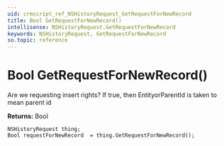 ```yaml
---
uid: crmscript_ref_NSHistoryRequest_GetRequestForNewRecord
title: Bool GetRequestForNewRecord()
intellisense: NSHistoryRequest.GetRequestForNewRecord
keywords: NSHistoryRequest, GetRequestForNewRecord
so.topic: reference
---
```


# Bool GetRequestForNewRecord()

Are we requesting insert rights? If true, then EntityorParentId is taken to mean parent id

**Returns:** Bool

```crmscript
NSHistoryRequest thing;
Bool requestForNewRecord  = thing.GetRequestForNewRecord();
```

